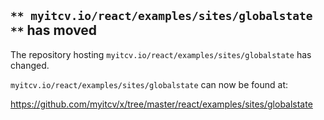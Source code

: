 ## `** myitcv.io/react/examples/sites/globalstate **` has moved

The repository hosting `myitcv.io/react/examples/sites/globalstate` has changed.

`myitcv.io/react/examples/sites/globalstate` can now be found at:

https://github.com/myitcv/x/tree/master/react/examples/sites/globalstate
